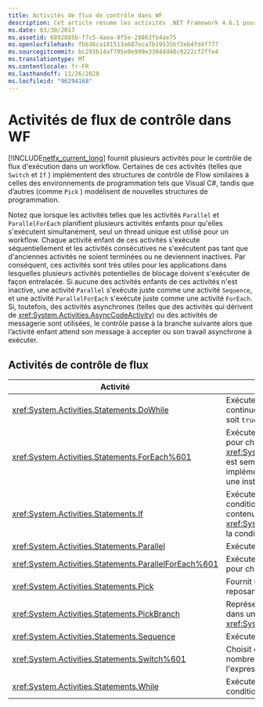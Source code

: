 ```yaml
---
title: Activités de flux de contrôle dans WF
description: Cet article résume les activités .NET Framework 4.6.1 pour contrôler le flux d’exécution au sein d’un Workflow.
ms.date: 03/30/2017
ms.assetid: 6892885b-f7c5-4aea-8f5e-28863fb4ae75
ms.openlocfilehash: fbb36ca181513a687eca7b19535bf2eb4fd4f777
ms.sourcegitcommit: bc293b14af795e0e999e3304dd40c0222cf2ffe4
ms.translationtype: MT
ms.contentlocale: fr-FR
ms.lasthandoff: 11/26/2020
ms.locfileid: "96294168"
---
```

# <a name="control-flow-activities-in-wf"></a>Activités de flux de contrôle dans WF

[!INCLUDE[netfx_current_long](../../../includes/netfx-current-long-md.md)] fournit plusieurs activités pour le contrôle de flux d'exécution dans un workflow. Certaines de ces activités (telles que `Switch` et `If` ) implémentent des structures de contrôle de Flow similaires à celles des environnements de programmation tels que Visual C#, tandis que d’autres (comme `Pick` ) modélisent de nouvelles structures de programmation.  
  
 Notez que lorsque les activités telles que les activités `Parallel` et `ParallelForEach` planifient plusieurs activités enfants pour qu'elles s'exécutent simultanément, seul un thread unique est utilisé pour un workflow. Chaque activité enfant de ces activités s'exécute séquentiellement et les activités consécutives ne s'exécutent pas tant que d'anciennes activités ne soient terminées ou ne deviennent inactives. Par conséquent, ces activités sont très utiles pour les applications dans lesquelles plusieurs activités potentielles de blocage doivent s'exécuter de façon entrelacée. Si aucune des activités enfants de ces activités n'est inactive, une activité `Parallel` s'exécute juste comme une activité `Sequence`, et une activité `ParallelForEach` s'exécute juste comme une activité `ForEach`. Si, toutefois, des activités asynchrones (telles que des activités qui dérivent de <xref:System.Activities.AsyncCodeActivity>) ou des activités de messagerie sont utilisées, le contrôle passe à la branche suivante alors que l’activité enfant attend son message à accepter ou son travail asynchrone à exécuter.  
  
## <a name="flow-control-activities"></a>Activités de contrôle de flux  
  
|Activité|Description|  
|--------------|-----------------|  
|<xref:System.Activities.Statements.DoWhile>|Exécute une fois les activités contenues et continue de le faire jusqu'à ce qu'une condition soit `true`.|  
|<xref:System.Activities.Statements.ForEach%601>|Exécute une instruction incorporée en séquence pour chaque élément d’une collection. <xref:System.Activities.Statements.ForEach%601> est semblable au mot clé `foreach`, mais est implémenté comme une activité et non comme une instruction de langage.|  
|<xref:System.Activities.Statements.If>|Exécute des activités contenues si une condition est `true`, et peut exécuter des activités contenues dans la propriété <xref:System.Activities.Statements.If.Else%2A> si la condition est `false`.|  
|<xref:System.Activities.Statements.Parallel>|Exécute des activités contenues en parallèle.|  
|<xref:System.Activities.Statements.ParallelForEach%601>|Exécute une instruction incorporée en parallèle pour chaque élément d'une collection.|  
|<xref:System.Activities.Statements.Pick>|Fournit une modélisation de flux de contrôle reposant sur des événements.|  
|<xref:System.Activities.Statements.PickBranch>|Représente un chemin d'exécution potentiel dans une activité <xref:System.Activities.Statements.Pick>.|  
|<xref:System.Activities.Statements.Sequence>|Exécute des activités contenues dans l'ordre.|  
|<xref:System.Activities.Statements.Switch%601>|Choisit de traiter une activité parmi un certain nombre d'activités, en fonction de la valeur de l'expression donnée.|  
|<xref:System.Activities.Statements.While>|Exécute des activités contenues tant qu'une condition est `true`.|
